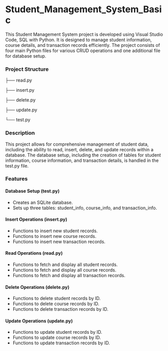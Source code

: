 # Student_Management_System_Basic

This Student Management System project is developed using Visual Studio Code, SQL with Python. It is designed to manage student information, course details, and transaction records efficiently. The project consists of four main Python files for various CRUD operations and one additional file for database setup.

### Project Structure

├── read.py

├── insert.py

├── delete.py

├── update.py

└── test.py

### Description

This project allows for comprehensive management of student data, including the ability to read, insert, delete, and update records within a database. The database setup, including the creation of tables for student information, course information, and transaction details, is handled in the test.py file.

### Features

#### Database Setup (test.py)
- Creates an SQLite database.
- Sets up three tables: student_info, course_info, and transaction_info.

#### Insert Operations (insert.py)
- Functions to insert new student records.
- Functions to insert new course records.
- Functions to insert new transaction records.

#### Read Operations (read.py)
- Functions to fetch and display all student records.
- Functions to fetch and display all course records.
- Functions to fetch and display all transaction records.

#### Delete Operations (delete.py)
- Functions to delete student records by ID.
- Functions to delete course records by ID.
- Functions to delete transaction records by ID.

#### Update Operations (update.py)
- Functions to update student records by ID.
- Functions to update course records by ID.
- Functions to update transaction records by ID.
